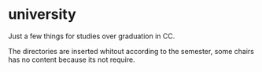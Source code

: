 university
==========
Just a few things for studies over graduation in CC. 

The directories are inserted whitout according to the semester, some chairs has no content because its not require.
